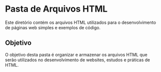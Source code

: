 # Pasta de Arquivos HTML

Este diretório contém os arquivos HTML utilizados para o desenvolvimento de páginas web simples e exemplos de código.


## Objetivo

O objetivo desta pasta é organizar e armazenar os arquivos HTML que serão utilizados no desenvolvimento de websites, estudos e práticas de HTML.

